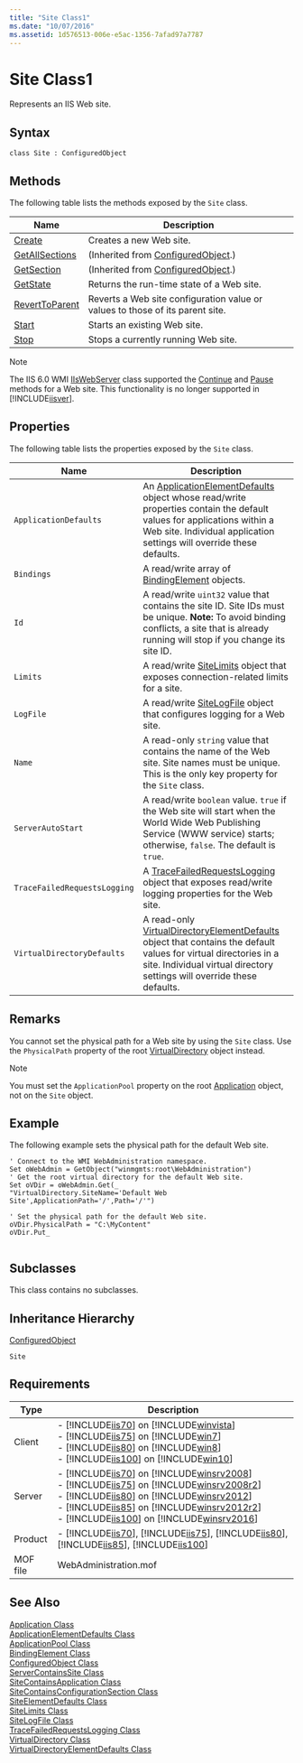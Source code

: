 ```yaml
---
title: "Site Class1"
ms.date: "10/07/2016"
ms.assetid: 1d576513-006e-e5ac-1356-7afad97a7787
---
```

# Site Class1
Represents an IIS Web site.  
  
## Syntax  
  
```vbs  
class Site : ConfiguredObject  
```  
  
## Methods  
 The following table lists the methods exposed by the `Site` class.  
  
|Name|Description|  
|----------|-----------------|  
|[Create](../wmi-provider/site-create-method.md)|Creates a new Web site.|  
|[GetAllSections](../wmi-provider/configuredobject-getallsections-method.md)|(Inherited from [ConfiguredObject](../wmi-provider/configuredobject-class.md).)|  
|[GetSection](../wmi-provider/configuredobject-getsection-method.md)|(Inherited from [ConfiguredObject](../wmi-provider/configuredobject-class.md).)|  
|[GetState](../wmi-provider/site-getstate-method.md)|Returns the run-time state of a Web site.|  
|[RevertToParent](../wmi-provider/site-reverttoparent-method.md)|Reverts a Web site configuration value or values to those of its parent site.|  
|[Start](../wmi-provider/site-start-method.md)|Starts an existing Web site.|  
|[Stop](../wmi-provider/site-stop-method.md)|Stops a currently running Web site.|  
  
> [!NOTE]
>  The IIS 6.0 WMI [IIsWebServer](https://msdn.microsoft.com/en-us/af1a277b-e67a-41b3-9947-91c9304f8ec7) class supported the [Continue](https://msdn.microsoft.com/en-us/c782a5b1-d6d3-40ae-bb7b-519867753be8) and [Pause](https://msdn.microsoft.com/en-us/82980194-3146-4252-b458-77538f781ca6) methods for a Web site. This functionality is no longer supported in [!INCLUDE[iisver](../wmi-provider/includes/iisver-md.md)].  
  
## Properties  
 The following table lists the properties exposed by the `Site` class.  
  
|Name|Description|  
|----------|-----------------|  
|`ApplicationDefaults`|An [ApplicationElementDefaults](../wmi-provider/applicationelementdefaults-class.md) object whose read/write properties contain the default values for applications within a Web site. Individual application settings will override these defaults.|  
|`Bindings`|A read/write array of [BindingElement](../wmi-provider/bindingelement-class.md) objects.|  
|`Id`|A read/write `uint32` value that contains the site ID. Site IDs must be unique. **Note:**  To avoid binding conflicts, a site that is already running will stop if you change its site ID.|  
|`Limits`|A read/write [SiteLimits](../wmi-provider/sitelimits-class.md) object that exposes connection-related limits for a site.|  
|`LogFile`|A read/write [SiteLogFile](../wmi-provider/sitelogfile-class.md) object that configures logging for a Web site.|  
|`Name`|A read-only `string` value that contains the name of the Web site. Site names must be unique. This is the only key property for the `Site` class.|  
|`ServerAutoStart`|A read/write `boolean` value. `true` if the Web site will start when the World Wide Web Publishing Service (WWW service) starts; otherwise, `false`. The default is `true`.|  
|`TraceFailedRequestsLogging`|A [TraceFailedRequestsLogging](../wmi-provider/tracefailedrequestslogging-class.md) object that exposes read/write logging properties for the Web site.|  
|`VirtualDirectoryDefaults`|A read-only [VirtualDirectoryElementDefaults](../wmi-provider/virtualdirectoryelementdefaults-class.md) object that contains the default values for virtual directories in a site. Individual virtual directory settings will override these defaults.|  
  
## Remarks  
 You cannot set the physical path for a Web site by using the `Site` class. Use the `PhysicalPath` property of the root [VirtualDirectory](../wmi-provider/virtualdirectory-class.md) object instead.  
  
> [!NOTE]
> You must set the `ApplicationPool` property on the root [Application](../wmi-provider/application-class.md) object, not on the `Site` object.  
  
## Example  
 The following example sets the physical path for the default Web site.  
  
```  
' Connect to the WMI WebAdministration namespace.  
Set oWebAdmin = GetObject("winmgmts:root\WebAdministration")  
' Get the root virtual directory for the default Web site.  
Set oVDir = oWebAdmin.Get(_   
"VirtualDirectory.SiteName='Default Web Site',ApplicationPath='/',Path='/'")  
  
' Set the physical path for the default Web site.  
oVDir.PhysicalPath = "C:\MyContent"  
oVDir.Put_  
  
```  
  
## Subclasses  
 This class contains no subclasses.  
  
## Inheritance Hierarchy  
 [ConfiguredObject](../wmi-provider/configuredobject-class.md)  
  
 `Site`  
  
## Requirements  
  
|Type|Description|  
|----------|-----------------|  
|Client|-   [!INCLUDE[iis70](../wmi-provider/includes/iis70-md.md)] on [!INCLUDE[winvista](../wmi-provider/includes/winvista-md.md)]<br />-   [!INCLUDE[iis75](../wmi-provider/includes/iis75-md.md)] on [!INCLUDE[win7](../wmi-provider/includes/win7-md.md)]<br />-   [!INCLUDE[iis80](../wmi-provider/includes/iis80-md.md)] on [!INCLUDE[win8](../wmi-provider/includes/win8-md.md)]<br />-   [!INCLUDE[iis100](../wmi-provider/includes/iis100-md.md)] on [!INCLUDE[win10](../wmi-provider/includes/win10-md.md)]|  
|Server|-   [!INCLUDE[iis70](../wmi-provider/includes/iis70-md.md)] on [!INCLUDE[winsrv2008](../wmi-provider/includes/winsrv2008-md.md)]<br />-   [!INCLUDE[iis75](../wmi-provider/includes/iis75-md.md)] on [!INCLUDE[winsrv2008r2](../wmi-provider/includes/winsrv2008r2-md.md)]<br />-   [!INCLUDE[iis80](../wmi-provider/includes/iis80-md.md)] on [!INCLUDE[winsrv2012](../wmi-provider/includes/winsrv2012-md.md)]<br />-   [!INCLUDE[iis85](../wmi-provider/includes/iis85-md.md)] on [!INCLUDE[winsrv2012r2](../wmi-provider/includes/winsrv2012r2-md.md)]<br />-   [!INCLUDE[iis100](../wmi-provider/includes/iis100-md.md)] on [!INCLUDE[winsrv2016](../wmi-provider/includes/winsrv2016-md.md)]|  
|Product|-   [!INCLUDE[iis70](../wmi-provider/includes/iis70-md.md)], [!INCLUDE[iis75](../wmi-provider/includes/iis75-md.md)], [!INCLUDE[iis80](../wmi-provider/includes/iis80-md.md)], [!INCLUDE[iis85](../wmi-provider/includes/iis85-md.md)], [!INCLUDE[iis100](../wmi-provider/includes/iis100-md.md)]|  
|MOF file|WebAdministration.mof|  
  
## See Also  
 [Application Class](../wmi-provider/application-class.md)   
 [ApplicationElementDefaults Class](../wmi-provider/applicationelementdefaults-class.md)   
 [ApplicationPool Class](../wmi-provider/applicationpool-class.md)   
 [BindingElement Class](../wmi-provider/bindingelement-class.md)   
 [ConfiguredObject Class](../wmi-provider/configuredobject-class.md)   
 [ServerContainsSite Class](../wmi-provider/servercontainssite-class.md)   
 [SiteContainsApplication Class](../wmi-provider/sitecontainsapplication-class.md)   
 [SiteContainsConfigurationSection Class](../wmi-provider/sitecontainsconfigurationsection-class.md)   
 [SiteElementDefaults Class](../wmi-provider/siteelementdefaults-class.md)   
 [SiteLimits Class](../wmi-provider/sitelimits-class.md)   
 [SiteLogFile Class](../wmi-provider/sitelogfile-class.md)   
 [TraceFailedRequestsLogging Class](../wmi-provider/tracefailedrequestslogging-class.md)   
 [VirtualDirectory Class](../wmi-provider/virtualdirectory-class.md)   
 [VirtualDirectoryElementDefaults Class](../wmi-provider/virtualdirectoryelementdefaults-class.md)
